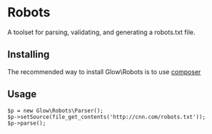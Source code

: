 # Robots

A toolset for parsing, validating, and generating a robots.txt file.

## Installing

The recommended way to install Glow\Robots is to use [composer](http://www.getcomposer.com)

## Usage

```
$p = new Glow\Robots\Parser();
$p->setSource(file_get_contents('http://cnn.com/robots.txt'));
$p->parse();
```